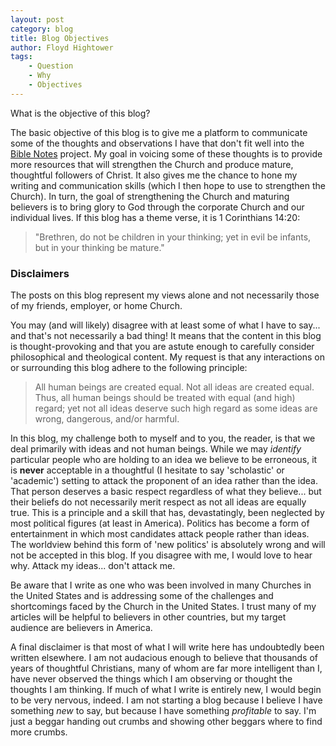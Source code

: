 ```yaml
---
layout: post
category: blog
title: Blog Objectives
author: Floyd Hightower
tags:
    - Question
    - Why
    - Objectives
---
```


What is the objective of this blog?

The basic objective of this blog is to give me a platform to communicate some of the thoughts and observations I have that don't fit well into the [Bible Notes](https://fhightower.gitbooks.io/bible-notes/content/) project. My goal in voicing some of these thoughts is to provide more resources that will strengthen the Church and produce mature, thoughtful followers of Christ. It also gives me the chance to hone my writing and communication skills (which I then hope to use to strengthen the Church). In turn, the goal of strengthening the Church and maturing believers is to bring glory to God through the corporate Church and our individual lives. If this blog has a theme verse, it is 1 Corinthians 14:20:

> "Brethren, do not be children in your thinking; yet in evil be infants, but in your thinking be mature."

### Disclaimers

The posts on this blog represent my views alone and not necessarily those of my friends, employer, or home Church.

You may (and will likely) disagree with at least some of what I have to say... and that's not necessarily a bad thing! It means that the content in this blog is thought-provoking and that you are astute enough to carefully consider philosophical and theological content. My request is that any interactions on or surrounding this blog adhere to the following principle:

> All human beings are created equal. Not all ideas are created equal. Thus, all human beings should be treated with equal (and high) regard; yet not all ideas deserve such high regard as some ideas are wrong, dangerous, and/or harmful.

In this blog, my challenge both to myself and to you, the reader, is that we deal primarily with ideas and not human beings. While we may *identify* particular people who are holding to an idea we believe to be erroneous, it is **never** acceptable in a thoughtful (I hesitate to say 'scholastic' or 'academic') setting to attack the proponent of an idea rather than the idea. That person deserves a basic respect regardless of what they believe... but their beliefs do not necessarily merit respect as not all ideas are equally true. This is a principle and a skill that has, devastatingly, been neglected by most political figures (at least in America). Politics has become a form of entertainment in which most candidates attack people rather than ideas. The worldview behind this form of 'new politics' is absolutely wrong and will not be accepted in this blog. If you disagree with me, I would love to hear why. Attack my ideas... don't attack me.

Be aware that I write as one who was been involved in many Churches in the United States and is addressing some of the challenges and shortcomings faced by the Church in the United States. I trust many of my articles will be helpful to believers in other countries, but my target audience are believers in America.

A final disclaimer is that most of what I will write here has undoubtedly been written elsewhere. I am not audacious enough to believe that thousands of years of thoughtful Christians, many of whom are far more intelligent than I, have never observed the things which I am observing or thought the thoughts I am thinking. If much of what I write is entirely new, I would begin to be very nervous, indeed. I am not starting a blog because I believe I have something *new* to say, but because I have something *profitable* to say. I'm just a beggar handing out crumbs and showing other beggars where to find more crumbs.
